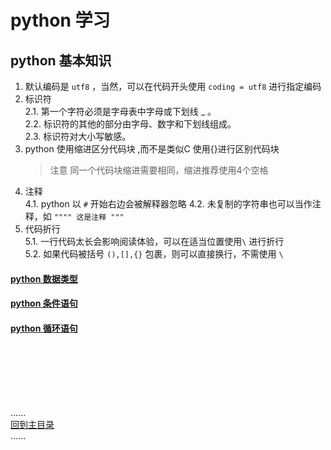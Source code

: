 # python 学习

## python 基本知识

1. 默认编码是 `utf8` ，当然，可以在代码开头使用 `coding = utf8` 进行指定编码
2. 标识符   
   2.1. 第一个字符必须是字母表中字母或下划线 _ 。  
   2.2. 标识符的其他的部分由字母、数字和下划线组成。  
   2.3. 标识符对大小写敏感。
3. python 使用缩进区分代码块 ,而不是类似C 使用{}进行区别代码块
   > 注意 同一个代码块缩进需要相同，缩进推荐使用4个空格
4. 注释  
   4.1. python 以 `#` 开始右边会被解释器忽略 4.2. 未复制的字符串也可以当作注释，如 ```"""" 这是注释 """```
5. 代码折行  
   5.1. 一行代码太长会影响阅读体验，可以在适当位置使用`\` 进行折行  
   5.2. 如果代码被括号 `(),[],{}` 包裹，则可以直接换行，不需使用 `\`

#### [python 数据类型](datetype/Readme.md)

#### [python 条件语句](ondition/Readme.md)

#### [python 循环语句](loop/Readme.md)




<br />
<br />
<br />
<br />
<br />
 
......   
[回到主目录](../README.md)   
......    
